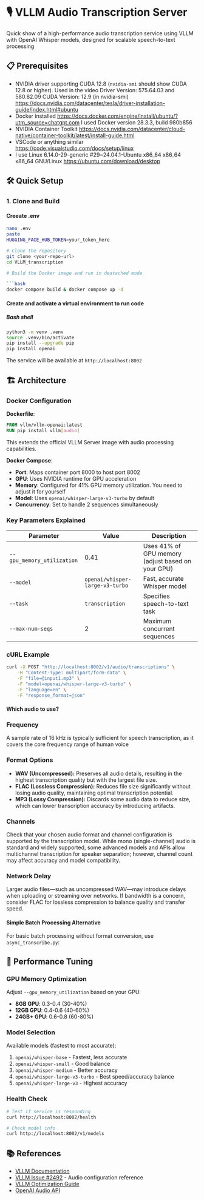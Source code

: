
# 🎙️ VLLM Audio Transcription Server

Quick show of a high-performance audio transcription service using VLLM with OpenAI Whisper models, designed for scalable speech-to-text processing


## 📋 Prerequisites

- NVIDIA driver supporting CUDA 12.8 (`nvidia-smi` should show CUDA 12.8 or higher). Used in the video  Driver Version: 575.64.03 and 580.82.09 CUDA Version: 12.9 (in nvidia-smi) https://docs.nvidia.com/datacenter/tesla/driver-installation-guide/index.html#ubuntu
- Docker installed https://docs.docker.com/engine/install/ubuntu/?utm_source=chatgpt.com I used Docker version 28.3.3, build 980b856
- NVIDIA Container Toolkit https://docs.nvidia.com/datacenter/cloud-native/container-toolkit/latest/install-guide.html
- VSCode or anything similar https://code.visualstudio.com/docs/setup/linux
- I use Linux  6.14.0-29-generic #29~24.04.1-Ubuntu x86_64 x86_64 x86_64 GNU/Linux https://ubuntu.com/download/desktop

## 🛠️ Quick Setup

### 1. Clone and Build

#### Creeate .env
```bash
nano .env 
paste
HUGGING_FACE_HUB_TOKEN=your_token_here
```

```bash
# Clone the repository
git clone <your-repo-url>
cd VLLM_transcription

# Build the Docker image and run in deatached mode

```bash
docker compose build & docker compose up -d
```

#### Create and activate a virtual environment to run code 

##### Bash shell

```bash
python3 -m venv .venv
source .venv/bin/activate
pip install --upgrade pip
pip install openai
```
The service will be available at `http://localhost:8002`

## 🏗️ Architecture

### Docker Configuration

**Dockerfile**:
```dockerfile
FROM vllm/vllm-openai:latest
RUN pip install vllm[audio]
```

This extends the official VLLM Server image with audio processing capabilities.

**Docker Compose**:
- **Port**: Maps container port 8000 to host port 8002
- **GPU**: Uses NVIDIA runtime for GPU acceleration  
- **Memory**: Configured for 41% GPU memory utilization. You need to adjust it for yourself
- **Model**: Uses `openai/whisper-large-v3-turbo` by default
- **Concurrency**: Set to handle 2 sequences simultaneously

### Key Parameters Explained

| Parameter | Value | Description |
|-----------|-------|-------------|
| `--gpu_memory_utilization` | 0.41 | Uses 41% of GPU memory (adjust based on your GPU) |
| `--model` | `openai/whisper-large-v3-turbo` | Fast, accurate Whisper model |
| `--task` | `transcription` | Specifies speech-to-text task |
| `--max-num-seqs` | 2 | Maximum concurrent sequences |


### cURL Example

```bash
curl -X POST "http://localhost:8002/v1/audio/transcriptions" \
    -H "Content-Type: multipart/form-data" \
    -F "file=@input1.mp3" \
    -F "model=openai/whisper-large-v3-turbo" \
    -F "language=en" \
    -F "response_format=json"
```
#### Which audio to use?

### Frequency
A sample rate of 16 kHz is typically sufficient for speech transcription, as it covers the core frequency range of human voice

### Format Options
- **WAV (Uncompressed):** Preserves all audio details, resulting in the highest transcription quality but with the largest file size.
- **FLAC (Lossless Compression):** Reduces file size significantly without losing audio quality, maintaining optimal transcription potential.
- **MP3 (Lossy Compression):** Discards some audio data to reduce size, which can lower transcription accuracy by introducing artifacts.

### Channels
Check that your chosen audio format and channel configuration is supported by the transcription model. While mono (single-channel) audio is standard and widely supported, some advanced models and APIs allow multichannel transcription for speaker separation; however, channel count may affect accuracy and model compatibility.

### Network Delay
Larger audio files—such as uncompressed WAV—may introduce delays when uploading or streaming over networks. If bandwidth is a concern, consider FLAC for lossless compression to balance quality and transfer speed.


#### Simple Batch Processing Alternative

For basic batch processing without format conversion, use `async_transcribe.py`:

## 🔧 Performance Tuning

### GPU Memory Optimization

Adjust `--gpu_memory_utilization` based on your GPU:

- **8GB GPU**: 0.3-0.4 (30-40%)
- **12GB GPU**: 0.4-0.6 (40-60%)  
- **24GB+ GPU**: 0.6-0.8 (60-80%)

### Model Selection

Available models (fastest to most accurate):

1. `openai/whisper-base` - Fastest, less accurate
2. `openai/whisper-small` - Good balance
3. `openai/whisper-medium` - Better accuracy
4. `openai/whisper-large-v3-turbo` - Best speed/accuracy balance
5. `openai/whisper-large-v3` - Highest accuracy

### Health Check

```bash
# Test if service is responding
curl http://localhost:8002/health

# Check model info
curl http://localhost:8002/v1/models
```

## 📚 References

- [VLLM Documentation](https://docs.vllm.ai/en/stable/)
- [VLLM Issue #2492](https://github.com/vllm-project/vllm/issues/2492) - Audio configuration reference
- [VLLM Optimization Guide](https://docs.vllm.ai/en/stable/configuration/optimization.html)
- [OpenAI Audio API](https://platform.openai.com/docs/api-reference/audio)
